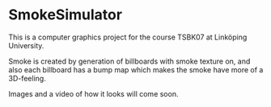# SmokeSimulator

This is a computer graphics project for the course TSBK07 at Linköping University.

Smoke is created by generation of billboards with smoke texture on, and also each billboard has a bump map which makes the smoke have more of a 3D-feeling.

Images and a video of how it looks will come soon.
